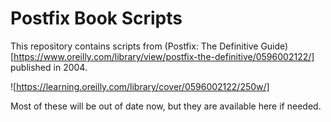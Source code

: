 # Postfix Book Scripts

This repository contains scripts from (Postfix: The Definitive Guide)[https://www.oreilly.com/library/view/postfix-the-definitive/0596002122/] published in
2004.

![https://learning.oreilly.com/library/cover/0596002122/250w/]

Most of these will be out of date now, but they are available here if needed.

